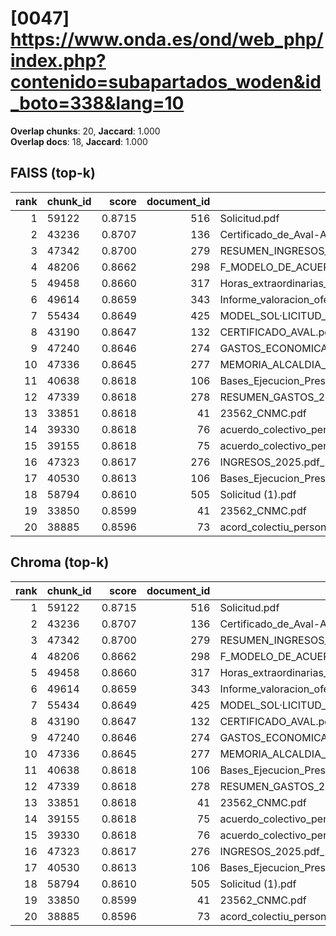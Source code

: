# [0047] https://www.onda.es/ond/web_php/index.php?contenido=subapartados_woden&id_boto=338&lang=10

**Overlap chunks**: 20, **Jaccard**: 1.000  
**Overlap docs**: 18, **Jaccard**: 1.000

## FAISS (top-k)
rank | chunk_id | score | document_id | title
---:|---|---:|---:|---
1 | 59122 | 0.8715 | 516 | Solicitud.pdf
2 | 43236 | 0.8707 | 136 | Certificado_de_Aval-Ayuntamiento_de_Onda_Servicios_AGE_logo.pdf
3 | 47342 | 0.8700 | 279 | RESUMEN_INGRESOS_2025.pdf_1742285328909.pdf
4 | 48206 | 0.8662 | 298 | F_MODELO_DE_ACUERDO_SOL_AYC_RED_INTERIOR_PARA_AUTOCONSUMO_PROYECTO_PABELLON.pdf
5 | 49458 | 0.8660 | 317 | Horas_extraordinarias_junio.pdf
6 | 49614 | 0.8659 | 343 | Informe_valoracion_ofertas_S2._Suministro_y_servicio_de_impresion.pdf
7 | 55434 | 0.8649 | 425 | MODEL_SOL·LICITUD_ESCOLETA_ESTIU_2025 (1).pdf
8 | 43190 | 0.8647 | 132 | CERTIFICADO_AVAL.pdf
9 | 47240 | 0.8646 | 274 | GASTOS_ECONOMICA_2025.pdf_1742285328993.pdf
10 | 47336 | 0.8645 | 277 | MEMORIA_ALCALDIA_PRESUPUESTO_2025.pdf_1742285328938.pdf
11 | 40638 | 0.8618 | 106 | Bases_Ejecucion_Presupuesto_2025.pdf
12 | 47339 | 0.8618 | 278 | RESUMEN_GASTOS_2025.pdf_1742285328925.pdf
13 | 33851 | 0.8618 | 41 | 23562_CNMC.pdf
14 | 39330 | 0.8618 | 76 | acuerdo_colectivo_personal_funcionario_2025.pdf
15 | 39155 | 0.8618 | 75 | acuerdo_colectivo_personal_funcionario_2025 (2).pdf
16 | 47323 | 0.8617 | 276 | INGRESOS_2025.pdf_1742285328954.pdf
17 | 40530 | 0.8613 | 106 | Bases_Ejecucion_Presupuesto_2025.pdf
18 | 58794 | 0.8610 | 505 | Solicitud (1).pdf
19 | 33850 | 0.8599 | 41 | 23562_CNMC.pdf
20 | 38885 | 0.8596 | 73 | acord_colectiu_personal_funcionari_2025.pdf

## Chroma (top-k)
rank | chunk_id | score | document_id | title
---:|---|---:|---:|---
1 | 59122 | 0.8715 | 516 | Solicitud.pdf
2 | 43236 | 0.8707 | 136 | Certificado_de_Aval-Ayuntamiento_de_Onda_Servicios_AGE_logo.pdf
3 | 47342 | 0.8700 | 279 | RESUMEN_INGRESOS_2025.pdf_1742285328909.pdf
4 | 48206 | 0.8662 | 298 | F_MODELO_DE_ACUERDO_SOL_AYC_RED_INTERIOR_PARA_AUTOCONSUMO_PROYECTO_PABELLON.pdf
5 | 49458 | 0.8660 | 317 | Horas_extraordinarias_junio.pdf
6 | 49614 | 0.8659 | 343 | Informe_valoracion_ofertas_S2._Suministro_y_servicio_de_impresion.pdf
7 | 55434 | 0.8649 | 425 | MODEL_SOL·LICITUD_ESCOLETA_ESTIU_2025 (1).pdf
8 | 43190 | 0.8647 | 132 | CERTIFICADO_AVAL.pdf
9 | 47240 | 0.8646 | 274 | GASTOS_ECONOMICA_2025.pdf_1742285328993.pdf
10 | 47336 | 0.8645 | 277 | MEMORIA_ALCALDIA_PRESUPUESTO_2025.pdf_1742285328938.pdf
11 | 40638 | 0.8618 | 106 | Bases_Ejecucion_Presupuesto_2025.pdf
12 | 47339 | 0.8618 | 278 | RESUMEN_GASTOS_2025.pdf_1742285328925.pdf
13 | 33851 | 0.8618 | 41 | 23562_CNMC.pdf
14 | 39155 | 0.8618 | 75 | acuerdo_colectivo_personal_funcionario_2025 (2).pdf
15 | 39330 | 0.8618 | 76 | acuerdo_colectivo_personal_funcionario_2025.pdf
16 | 47323 | 0.8617 | 276 | INGRESOS_2025.pdf_1742285328954.pdf
17 | 40530 | 0.8613 | 106 | Bases_Ejecucion_Presupuesto_2025.pdf
18 | 58794 | 0.8610 | 505 | Solicitud (1).pdf
19 | 33850 | 0.8599 | 41 | 23562_CNMC.pdf
20 | 38885 | 0.8596 | 73 | acord_colectiu_personal_funcionari_2025.pdf
